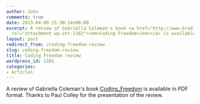 ```yaml
---
author: John
comments: true
date: 2013-04-09 21:30:14+00:00
excerpt: A review of Gabriella Coleman's book <a href="http://www.bradlug.co.uk/?attachment_id=1182"
  rel="attachment wp-att-1182"><em>Coding Freedom</em></a> is available in PDF format.
layout: post
redirect_from: /coding-freedom-review
slug: coding-freedom-review
title: Coding Freedom review
wordpress_id: 1181
categories:
- Articles
---
```


A review of Gabriella Coleman's book [Coding_Freedom](http://www.bradlug.co.uk/coding-freedom-review/coding_freedom/) is available in PDF format. Thanks to Paul Colley for the presentation of the review.

